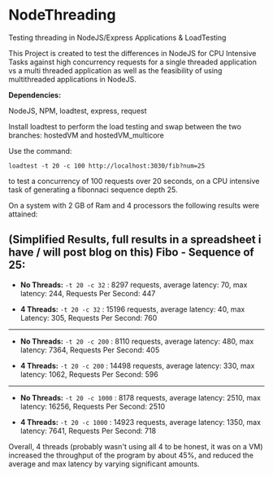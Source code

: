 # NodeThreading

Testing threading in NodeJS/Express Applications &amp; LoadTesting 

This Project is created to test the differences in NodeJS for CPU Intensive Tasks against high concurrency requests for a single threaded application vs a multi threaded application as well as the feasibility of using multithreaded applications in NodeJS.

**Dependencies:**

NodeJS, NPM, loadtest, express, request

Install loadtest to perform the load testing and swap between the two branches:  hostedVM and hostedVM_multicore

Use the command:  

    loadtest -t 20 -c 100 http://localhost:3030/fib?num=25  

to test a concurrency of 100 requests over 20 seconds, on a CPU intensive task of generating a fibonnaci sequence depth 25.

On a system with 2 GB of Ram and 4 processors the following results were attained:

(Simplified Results, full results in a spreadsheet i have / will post blog on this)
Fibo - Sequence of 25:
---------------------

* **No Threads:**   `-t 20 -c 32`   :   8297 requests, average latency: 70, max latency: 244, Requests Per Second: 447

* **4 Threads:**   `-t 20 -c 32`   :   15196 requests, average latency: 40, max Latency: 305, Requests Per Second: 760

_______________________________________

* **No Threads:**   `-t 20 -c 200`  :   8110 requests, average latency: 480, max latency: 7364, Requests Per Second: 405

* **4 Threads:**   `-t 20 -c 200`  :   14498 requests, average latency: 330, max latency: 1062, Requests Per Second: 596

_________________________________________

* **No Threads:**  `-t 20 -c 1000` :   8178 requests, average latency: 2510, max latency: 16256, Requests Per Second: 2510

* **4 Threads:**    `-t 20 -c 1000` :   14923 requests, average latency: 1350, max latency: 7641, Requests Per Second: 718


Overall, 4 threads (probably wasn't using all 4 to be honest, it was on a VM) increased the throughput of the program by about 45%, and reduced the average and max latency by varying significant amounts.
